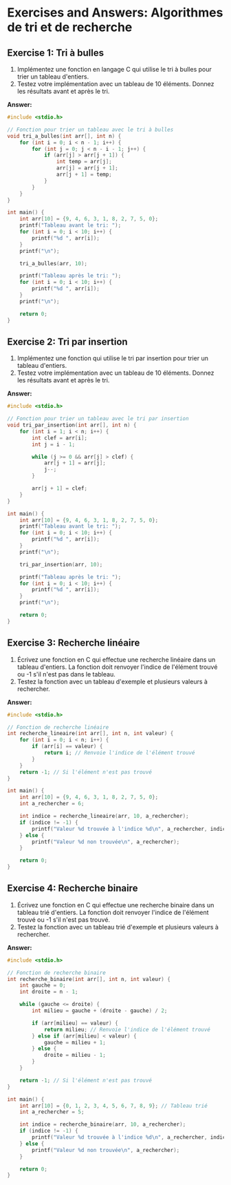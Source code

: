 
# Exercises and Answers: Algorithmes de tri et de recherche

## Exercise 1: Tri à bulles
1. Implémentez une fonction en langage C qui utilise le tri à bulles pour trier un tableau d'entiers.
2. Testez votre implémentation avec un tableau de 10 éléments. Donnez les résultats avant et après le tri.

**Answer:**
```c
#include <stdio.h>

// Fonction pour trier un tableau avec le tri à bulles
void tri_a_bulles(int arr[], int n) {
    for (int i = 0; i < n - 1; i++) {
        for (int j = 0; j < n - i - 1; j++) {
            if (arr[j] > arr[j + 1]) {
                int temp = arr[j];
                arr[j] = arr[j + 1];
                arr[j + 1] = temp;
            }
        }
    }
}

int main() {
    int arr[10] = {9, 4, 6, 3, 1, 8, 2, 7, 5, 0};
    printf("Tableau avant le tri: ");
    for (int i = 0; i < 10; i++) {
        printf("%d ", arr[i]);
    }
    printf("\n");

    tri_a_bulles(arr, 10);

    printf("Tableau après le tri: ");
    for (int i = 0; i < 10; i++) {
        printf("%d ", arr[i]);
    }
    printf("\n");

    return 0;
}
```

## Exercise 2: Tri par insertion
1. Implémentez une fonction qui utilise le tri par insertion pour trier un tableau d'entiers.
2. Testez votre implémentation avec un tableau de 10 éléments. Donnez les résultats avant et après le tri.

**Answer:**
```c
#include <stdio.h>

// Fonction pour trier un tableau avec le tri par insertion
void tri_par_insertion(int arr[], int n) {
    for (int i = 1; i < n; i++) {
        int clef = arr[i];
        int j = i - 1;

        while (j >= 0 && arr[j] > clef) {
            arr[j + 1] = arr[j];
            j--;
        }

        arr[j + 1] = clef;
    }
}

int main() {
    int arr[10] = {9, 4, 6, 3, 1, 8, 2, 7, 5, 0};
    printf("Tableau avant le tri: ");
    for (int i = 0; i < 10; i++) {
        printf("%d ", arr[i]);
    }
    printf("\n");

    tri_par_insertion(arr, 10);

    printf("Tableau après le tri: ");
    for (int i = 0; i < 10; i++) {
        printf("%d ", arr[i]);
    }
    printf("\n");

    return 0;
}
```

## Exercise 3: Recherche linéaire
1. Écrivez une fonction en C qui effectue une recherche linéaire dans un tableau d'entiers. La fonction doit renvoyer l'indice de l'élément trouvé ou -1 s'il n'est pas dans le tableau.
2. Testez la fonction avec un tableau d'exemple et plusieurs valeurs à rechercher.

**Answer:**
```c
#include <stdio.h>

// Fonction de recherche linéaire
int recherche_lineaire(int arr[], int n, int valeur) {
    for (int i = 0; i < n; i++) {
        if (arr[i] == valeur) {
            return i; // Renvoie l'indice de l'élément trouvé
        }
    }
    return -1; // Si l'élément n'est pas trouvé
}

int main() {
    int arr[10] = {9, 4, 6, 3, 1, 8, 2, 7, 5, 0};
    int a_rechercher = 6;

    int indice = recherche_lineaire(arr, 10, a_rechercher);
    if (indice != -1) {
        printf("Valeur %d trouvée à l'indice %d\n", a_rechercher, indice);
    } else {
        printf("Valeur %d non trouvée\n", a_rechercher);
    }

    return 0;
}
```

## Exercise 4: Recherche binaire
1. Écrivez une fonction en C qui effectue une recherche binaire dans un tableau trié d'entiers. La fonction doit renvoyer l'indice de l'élément trouvé ou -1 s'il n'est pas trouvé.
2. Testez la fonction avec un tableau trié d'exemple et plusieurs valeurs à rechercher.

**Answer:**
```c
#include <stdio.h>

// Fonction de recherche binaire
int recherche_binaire(int arr[], int n, int valeur) {
    int gauche = 0;
    int droite = n - 1;

    while (gauche <= droite) {
        int milieu = gauche + (droite - gauche) / 2;

        if (arr[milieu] == valeur) {
            return milieu; // Renvoie l'indice de l'élément trouvé
        } else if (arr[milieu] < valeur) {
            gauche = milieu + 1;
        } else {
            droite = milieu - 1;
        }
    }

    return -1; // Si l'élément n'est pas trouvé
}

int main() {
    int arr[10] = {0, 1, 2, 3, 4, 5, 6, 7, 8, 9}; // Tableau trié
    int a_rechercher = 5;

    int indice = recherche_binaire(arr, 10, a_rechercher);
    if (indice != -1) {
        printf("Valeur %d trouvée à l'indice %d\n", a_rechercher, indice);
    } else {
        printf("Valeur %d non trouvée\n", a_rechercher);
    }

    return 0;
}
```

